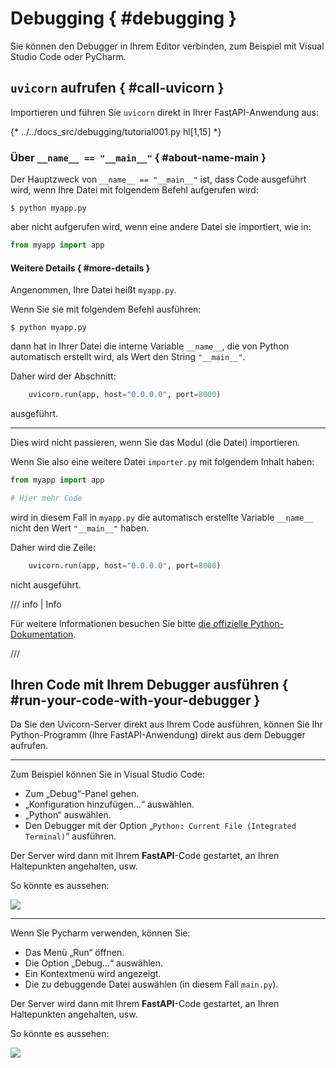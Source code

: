 # Debugging { #debugging }

Sie können den Debugger in Ihrem Editor verbinden, zum Beispiel mit Visual Studio Code oder PyCharm.

## `uvicorn` aufrufen { #call-uvicorn }

Importieren und führen Sie `uvicorn` direkt in Ihrer FastAPI-Anwendung aus:

{* ../../docs_src/debugging/tutorial001.py hl[1,15] *}

### Über `__name__ == "__main__"` { #about-name-main }

Der Hauptzweck von `__name__ == "__main__"` ist, dass Code ausgeführt wird, wenn Ihre Datei mit folgendem Befehl aufgerufen wird:

<div class="termy">

```console
$ python myapp.py
```

</div>

aber nicht aufgerufen wird, wenn eine andere Datei sie importiert, wie in:

```Python
from myapp import app
```

#### Weitere Details { #more-details }

Angenommen, Ihre Datei heißt `myapp.py`.

Wenn Sie sie mit folgendem Befehl ausführen:

<div class="termy">

```console
$ python myapp.py
```

</div>

dann hat in Ihrer Datei die interne Variable `__name__`, die von Python automatisch erstellt wird, als Wert den String `"__main__"`.

Daher wird der Abschnitt:

```Python
    uvicorn.run(app, host="0.0.0.0", port=8000)
```

ausgeführt.

---

Dies wird nicht passieren, wenn Sie das Modul (die Datei) importieren.

Wenn Sie also eine weitere Datei `importer.py` mit folgendem Inhalt haben:

```Python
from myapp import app

# Hier mehr Code
```

wird in diesem Fall in `myapp.py` die automatisch erstellte Variable `__name__` nicht den Wert `"__main__"` haben.

Daher wird die Zeile:

```Python
    uvicorn.run(app, host="0.0.0.0", port=8000)
```

nicht ausgeführt.

/// info | Info

Für weitere Informationen besuchen Sie bitte <a href="https://docs.python.org/3/library/__main__.html" class="external-link" target="_blank">die offizielle Python-Dokumentation</a>.

///

## Ihren Code mit Ihrem Debugger ausführen { #run-your-code-with-your-debugger }

Da Sie den Uvicorn-Server direkt aus Ihrem Code ausführen, können Sie Ihr Python-Programm (Ihre FastAPI-Anwendung) direkt aus dem Debugger aufrufen.

---

Zum Beispiel können Sie in Visual Studio Code:

* Zum „Debug“-Panel gehen.
* „Konfiguration hinzufügen...“ auswählen.
* „Python“ auswählen.
* Den Debugger mit der Option „`Python: Current File (Integrated Terminal)`“ ausführen.

Der Server wird dann mit Ihrem **FastAPI**-Code gestartet, an Ihren Haltepunkten angehalten, usw.

So könnte es aussehen:

<img src="/img/tutorial/debugging/image01.png">

---

Wenn Sie Pycharm verwenden, können Sie:

* Das Menü „Run“ öffnen.
* Die Option „Debug...“ auswählen.
* Ein Kontextmenü wird angezeigt.
* Die zu debuggende Datei auswählen (in diesem Fall `main.py`).

Der Server wird dann mit Ihrem **FastAPI**-Code gestartet, an Ihren Haltepunkten angehalten, usw.

So könnte es aussehen:

<img src="/img/tutorial/debugging/image02.png">

